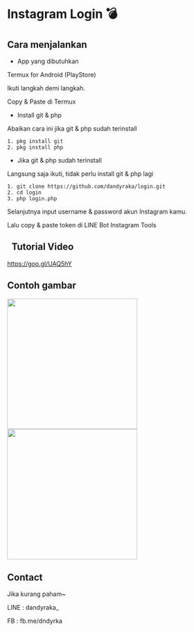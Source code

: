 # Instagram Login :bomb:

Cara menjalankan
--
- App yang dibutuhkan

Termux for Android (PlayStore)

Ikuti langkah demi langkah.

Copy & Paste di Termux

- Install git & php

Abaikan cara ini jika git & php sudah terinstall
```
1. pkg install git
2. pkg install php
```

- Jika git & php sudah terinstall

Langsung saja ikuti, tidak perlu install git & php lagi
```
1. git clone https://github.com/dandyraka/login.git
2. cd login
3. php login.php
```
Selanjutnya input username & password akun Instagram kamu.

Lalu copy & paste token di LINE Bot Instagram Tools

 
Tutorial Video
--
https://goo.gl/UAQ5hY


Contoh gambar
--
<img src="https://raw.githubusercontent.com/dandyraka/login/master/IMG_20171219_222638.jpg" width="300">

<img src="https://raw.githubusercontent.com/dandyraka/login/master/IMG_20171219_223014.jpg" width="300">

Contact
--
Jika kurang paham~

LINE : dandyraka_

FB : fb.me/dndyrka
